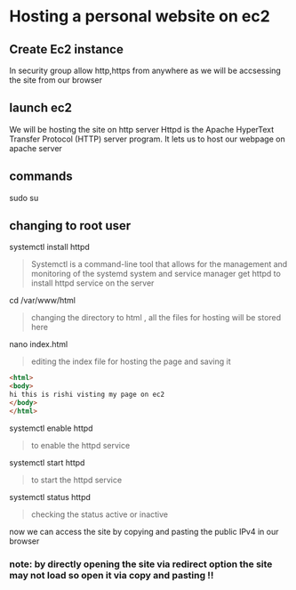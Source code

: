 # Hosting a personal website on ec2 

## Create Ec2 instance
In security group allow http,https from anywhere as we will be accsessing the site from our browser 

## launch ec2
We will be hosting the site on http server 
Httpd is the Apache HyperText Transfer Protocol (HTTP) server program. It lets us to host our webpage on apache server 

## commands 
sudo su

## changing to root user 
systemctl install httpd 
> Systemctl is a command-line tool that allows for the management and monitoring of the systemd system and service manager 
> get httpd to install httpd service on the server

cd /var/www/html
> changing the directory to html , all the files for hosting will be stored here

nano index.html
> editing the index file for hosting the page and saving it

```html
<html>
<body>
hi this is rishi visting my page on ec2 
</body>
</html>

```
systemctl enable httpd
> to enable the httpd service

systemctl start httpd
> to start the httpd service

systemctl status httpd
> checking the status active or inactive 


now we can access the site by copying and pasting the public IPv4 in our browser 
### note: by directly opening the site via redirect option the site may not load so open it via copy and pasting !!
